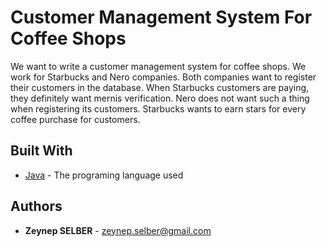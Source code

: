 
# Customer Management System For Coffee Shops
We want to write a customer management system for coffee shops.
We work for Starbucks and Nero companies.
Both companies want to register their customers in the database.
When Starbucks customers are paying, they definitely want mernis verification.
Nero does not want such a thing when registering its customers.
Starbucks wants to earn stars for every coffee purchase for customers.

## Built With
-   [Java](https://www.oracle.com/java/technologies/)  - The programing language used

## Authors
 - **Zeynep SELBER**  - zeynep.selber@gmail.com
